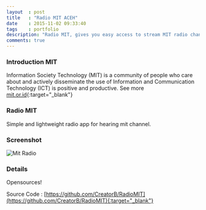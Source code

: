 ```yaml
---
layout	: post
title	: "Radio MIT ACEH"
date   	: 2015-11-02 09:33:40
tags	: portfolio
description: "Radio MIT, gives you easy access to stream MIT radio channel"
comments: true
---
```


### Introduction MIT

Information Society Technology (MIT) is a community of people who care about and actively disseminate the use of Information and Communication Technology (ICT) is positive and productive. See more [mit.or.id](http://mit.or.id){:target="_blank"}


### Radio MIT

Simple and lightweight radio app for hearing mit channel.


### Screenshot

![Mit Radio](https://farm8.staticflickr.com/7334/16399544066_f912589702_o_d.png)


### Details

Opensources!

Source Code : [https://github.com/CreatorB/RadioMIT](https://github.com/CreatorB/RadioMIT){:target="_blank"}